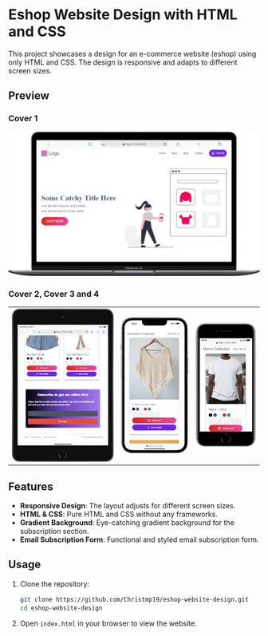 # Eshop Website Design with HTML and CSS

This project showcases a design for an e-commerce website (eshop) using only HTML and CSS. The design is responsive and adapts to different screen sizes.

## Preview

### Cover 1
![Cover 1](/img/cover1.png)

### Cover 2, Cover 3 and 4
<table align="center">
  <tr>
    <td align="center">
      <img src="/img/cover2.png?raw=true" alt="Cover 2" width="300">
    </td>
    <td align="center">
      <img src="/img/cover3.png?raw=true" alt="Cover 3" width="200">
    </td>
    <td align="center">
      <img src="/img/cover4.png?raw=true" alt="Cover 4" width="180">
    </td>
  </tr>
</table>

## Features

- **Responsive Design**: The layout adjusts for different screen sizes.
- **HTML & CSS**: Pure HTML and CSS without any frameworks.
- **Gradient Background**: Eye-catching gradient background for the subscription section.
- **Email Subscription Form**: Functional and styled email subscription form.

## Usage

1. Clone the repository:

    ```bash
    git clone https://github.com/Christmp19/eshop-website-design.git
    cd eshop-website-design
    ```

2. Open `index.html` in your browser to view the website.

